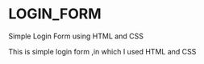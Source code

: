 # LOGIN_FORM
Simple Login Form using HTML and CSS

This is simple login form ,in which I used HTML and CSS
